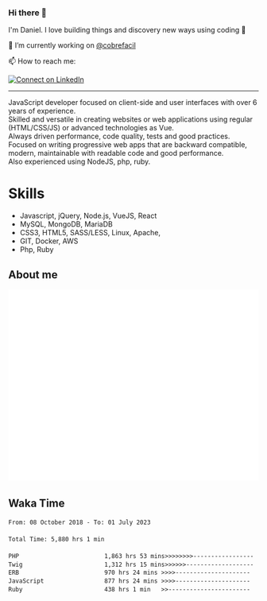 ### Hi there 👋

I'm Daniel. I love building things and discovery new ways using coding :raised_hands: 

🔭 I’m currently working on [@cobrefacil](https://www.cobrefacil.com.br/)

📫 How to reach me:

[![Connect on LinkedIn](https://img.shields.io/badge/--linkedin?label=LinkedIn&logo=LinkedIn&style=social)](https://www.linkedin.com/in/daniel-cerverizzo/)

---

JavaScript developer focused on client-side and user interfaces with over 6 years of experience.  
Skilled and versatile in creating websites or web applications using regular (HTML/CSS/JS) or advanced technologies as Vue.  
Always driven performance, code quality, tests and good practices.  
 Focused on writing progressive web apps that are backward compatible, modern, maintainable with readable code and good performance.  
Also experienced using NodeJS, php, ruby. 


# Skills

 - Javascript, jQuery, Node.js, VueJS, React
 - MySQL, MongoDB, MariaDB    
 - CSS3, HTML5, SASS/LESS,  Linux, Apache,
 - GIT, Docker, AWS
 - Php, Ruby

## About me

![Metrics](/github-metrics.svg)

## Waka Time

<!--START_SECTION:waka-->

```txt
From: 08 October 2018 - To: 01 July 2023

Total Time: 5,880 hrs 1 min

PHP                        1,863 hrs 53 mins>>>>>>>>-----------------   31.70 %
Twig                       1,312 hrs 15 mins>>>>>>-------------------   22.32 %
ERB                        970 hrs 24 mins >>>>---------------------   16.50 %
JavaScript                 877 hrs 24 mins >>>>---------------------   14.92 %
Ruby                       438 hrs 1 min   >>-----------------------   07.45 %
```

<!--END_SECTION:waka-->

